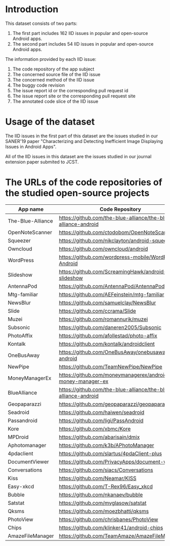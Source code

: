 # Introduction

This dataset consists of two parts:
1) The first part includes 162 IID issues in popular and open-source Android apps.
2) The second part includes 54 IID issues in popular and open-source Android apps.


The information provided by each IID issue:
1) The code repository of the app subject
2) The concerned source file of the IID issue
3) The concerned method of the IID issue
4) The buggy code revision
5) The issue report id or the corresponding pull request id
6) The issue report site or the corresponding pull request site
7) The annotated code slice of the IID issue

# Usage of the dataset
The IID issues in the first part of this dataset are the issues studied in our SANER'19 paper "Characterizing and Detecting Inefficient Image Displaying Issues in Android Apps".

All of the IID issues in this dataset are the issues studied in our journal extension paper submited to JCST.

# The URLs of the code repositories of the studied open-source projects

|	App name	|	Code Repository	|
|	------		|	------		|
|The-Blue-Alliance	|	https://github.com/the-blue-alliance/the-blue-alliance-android|
|OpenNoteScanner |https://github.com/ctodobom/OpenNoteScanner|
|Squeezer |https://github.com/nikclayton/android-squeezer|
| Owncloud |https://github.com/owncloud/android|
|WordPress |https://github.com/wordpress-mobile/WordPress-Android|
|Slideshow |https://github.com/ScreamingHawk/android-slideshow|
|AntennaPod |https://github.com/AntennaPod/AntennaPod|
|Mtg-familiar | https://github.com/AEFeinstein/mtg-familiar|
 |NewsBlur |https://github.com/samuelclay/NewsBlur|
 |Slide |https://github.com/ccrama/Slide|
 |Muzei |https://github.com/romannurik/muzei|
 |Subsonic |https://github.com/daneren2005/Subsonic|
 |PhotoAffix |https://github.com/afollestad/photo-affix|
 |Kontalk |https://github.com/kontalk/androidclient|
 |OneBusAway |https://github.com/OneBusAway/onebusaway-android|
 |NewPipe |https://github.com/TeamNewPipe/NewPipe|
 |MoneyManagerEx |https://github.com/moneymanagerex/android-money-manager-ex|
 |BlueAlliance |https://github.com/the-blue-alliance/the-blue-alliance-android|
 |Geopaparazzi |https://github.com/geopaparazzi/geopaparazzi|
 |Seadroid |https://github.com/haiwen/seadroid|
 |Passandroid |https://github.com/ligi/PassAndroid|
 |Kore |https://github.com/xbmc/Kore|
 |MPDroid |https://github.com/abarisain/dmix|
 |Aphotomanager |https://github.com/k3b/APhotoManager|
 |4pdaclient |https://github.com/slartus/4pdaClient-plus|
 |DocumentViewer |https://github.com/PrivacyApps/document-viewer|
 |Conversations |https://github.com/siacs/Conversations|
 |Kiss |https://github.com/Neamar/KISS|
 |Easy-xkcd |https://github.com/T-Rex96/Easy_xkcd|
 |Bubble |https://github.com/nkanaev/bubble|
 |Satstat| https://github.com/mvglasow/satstat|
 |Qksms |https://github.com/moezbhatti/qksms|
 |PhotoView |https://github.com/chrisbanes/PhotoView|
 |Chips |https://github.com/klinker41/android-chips|
 |AmazeFileManager | https://github.com/TeamAmaze/AmazeFileManager|

